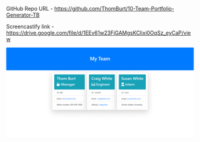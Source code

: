 GitHub Repo URL - https://github.com/ThomBurt/10-Team-Portfolio-Generator-TB

Screencastify link - https://drive.google.com/file/d/1EEv61w23FjGAMgsKCIixi0OqSz_eyCaP/view

<img src="screenshots\html final.png" alt="Team Portfolio - TB" width="512" height="240">


